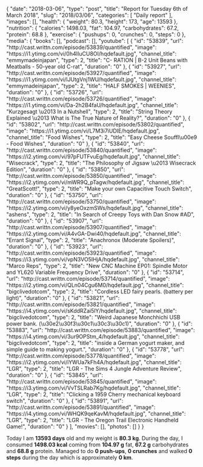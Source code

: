 {
    "date": "2018-03-06",
    "type": "post",
    "title": "Report for Tuesday 6th of March 2018",
    "slug": "2018\/03\/06",
    "categories": [
        "Daily report"
    ],
    "images": [],
    "health": {
        "weight": 80.3,
        "height": 173,
        "age": 13593
    },
    "nutrition": {
        "calories": 1498.03,
        "fat": 104.97,
        "carbohydrates": 67.2,
        "protein": 68.8
    },
    "exercise": {
        "pushups": 0,
        "crunches": 0,
        "steps": 0
    },
    "media": {
        "books": [],
        "podcast": [],
        "youtube": [
            {
                "id": "53839",
                "url": "http:\/\/cast.writtn.com\/episode\/53839\/quantified",
                "image": "https:\/\/i1.ytimg.com\/vi\/0h4IIuCU8OI\/hqdefault.jpg",
                "channel_title": "emmymadeinjapan",
                "type": 2,
                "title": "C- RATION | B-2 Unit Beans with Meatballs - 50-year old C-rat",
                "duration": "0"
            },
            {
                "id": "53927",
                "url": "http:\/\/cast.writtn.com\/episode\/53927\/quantified",
                "image": "https:\/\/i1.ytimg.com\/vi\/lJUtgVnj1WU\/hqdefault.jpg",
                "channel_title": "emmymadeinjapan",
                "type": 2,
                "title": "HALF SMOKES | WEENIES",
                "duration": "0"
            },
            {
                "id": "53726",
                "url": "http:\/\/cast.writtn.com\/episode\/53726\/quantified",
                "image": "https:\/\/i1.ytimg.com\/vi\/Da-2h2B4faU\/hqdefault.jpg",
                "channel_title": "Kurzgesagt \u2013 In a Nutshell",
                "type": 2,
                "title": "String Theory Explained \u2013 What is The True Nature of Reality?",
                "duration": "0"
            },
            {
                "id": "53802",
                "url": "http:\/\/cast.writtn.com\/episode\/53802\/quantified",
                "image": "https:\/\/i1.ytimg.com\/vi\/L7M3i7iUDIE\/hqdefault.jpg",
                "channel_title": "Food Wishes",
                "type": 2,
                "title": "Easy Cheese Souffl\u00e9 - Food Wishes",
                "duration": "0"
            },
            {
                "id": "53840",
                "url": "http:\/\/cast.writtn.com\/episode\/53840\/quantified",
                "image": "https:\/\/i2.ytimg.com\/vi\/97pFUTFvuEg\/hqdefault.jpg",
                "channel_title": "Wisecrack",
                "type": 2,
                "title": "The Philosophy of Jigsaw \u2013 Wisecrack Edition",
                "duration": "0"
            },
            {
                "id": "53850",
                "url": "http:\/\/cast.writtn.com\/episode\/53850\/quantified",
                "image": "https:\/\/i2.ytimg.com\/vi\/mWR9Q_pTagw\/hqdefault.jpg",
                "channel_title": "GreatScott!",
                "type": 2,
                "title": "Make your own Capacitive Touch Switch",
                "duration": "0"
            },
            {
                "id": "53750",
                "url": "http:\/\/cast.writtn.com\/episode\/53750\/quantified",
                "image": "https:\/\/i2.ytimg.com\/vi\/y8yeOxzmSWs\/hqdefault.jpg",
                "channel_title": "ashens",
                "type": 2,
                "title": "In Search of Creepy Toys with Dan Snow #AD",
                "duration": "0"
            },
            {
                "id": "53907",
                "url": "http:\/\/cast.writtn.com\/episode\/53907\/quantified",
                "image": "https:\/\/i2.ytimg.com\/vi\/A4vGA-Dwi40\/hqdefault.jpg",
                "channel_title": "Errant Signal",
                "type": 2,
                "title": "Anachronox (Moderate Spoilers)",
                "duration": "0"
            },
            {
                "id": "53923",
                "url": "http:\/\/cast.writtn.com\/episode\/53923\/quantified",
                "image": "https:\/\/i3.ytimg.com\/vi\/vpN3VO5IHjA\/hqdefault.jpg",
                "channel_title": "Marco Reps",
                "type": 2,
                "title": "New CNC Machine EP01: Spindle Motor and YL620 Variable Frequency Drive",
                "duration": "0"
            },
            {
                "id": "53714",
                "url": "http:\/\/cast.writtn.com\/episode\/53714\/quantified",
                "image": "https:\/\/i2.ytimg.com\/vi\/QLn04Cgu6M0\/hqdefault.jpg",
                "channel_title": "bigclivedotcom",
                "type": 2,
                "title": "Cordless LED fairy pearls.  (battery per light)",
                "duration": "0"
            },
            {
                "id": "53821",
                "url": "http:\/\/cast.writtn.com\/episode\/53821\/quantified",
                "image": "https:\/\/i4.ytimg.com\/vi\/sKddRZai5lY\/hqdefault.jpg",
                "channel_title": "bigclivedotcom",
                "type": 2,
                "title": "Weird Japanese Monchhichi USB power bank.   (\u30e2\u30f3\u30c1\u30c3\u30c1)",
                "duration": "0"
            },
            {
                "id": "53883",
                "url": "http:\/\/cast.writtn.com\/episode\/53883\/quantified",
                "image": "https:\/\/i4.ytimg.com\/vi\/3ur9OPStm_4\/hqdefault.jpg",
                "channel_title": "bigclivedotcom",
                "type": 2,
                "title": "inside a German yogurt maker, and simple guide to making yogurt.",
                "duration": "0"
            },
            {
                "id": "53778",
                "url": "http:\/\/cast.writtn.com\/episode\/53778\/quantified",
                "image": "https:\/\/i2.ytimg.com\/vi\/iYWUa7kFh4A\/hqdefault.jpg",
                "channel_title": "LGR",
                "type": 2,
                "title": "LGR - The Sims 4 Jungle Adventure Review",
                "duration": "0"
            },
            {
                "id": "53845",
                "url": "http:\/\/cast.writtn.com\/episode\/53845\/quantified",
                "image": "https:\/\/i3.ytimg.com\/vi\/VvTSLRab7Kg\/hqdefault.jpg",
                "channel_title": "LGR",
                "type": 2,
                "title": "Clicking a 1959 Cherry mechanical keyboard switch",
                "duration": "0"
            },
            {
                "id": "53891",
                "url": "http:\/\/cast.writtn.com\/episode\/53891\/quantified",
                "image": "https:\/\/i4.ytimg.com\/vi\/WHQK9qeKavM\/hqdefault.jpg",
                "channel_title": "LGR",
                "type": 2,
                "title": "LGR - The Oregon Trail Electronic Handheld Game!",
                "duration": "0"
            }
        ],
        "movies": [],
        "photos": []
    }
}

Today I am <strong>13593 days</strong> old and my weight is <strong>80.3 kg</strong>. During the day, I consumed <strong>1498.03 kcal</strong> coming from <strong>104.97 g</strong> fat, <strong>67.2 g</strong> carbohydrates and <strong>68.8 g</strong> protein. Managed to do <strong>0 push-ups</strong>, <strong>0 crunches</strong> and walked <strong>0 steps</strong> during the day which is approximately <strong>0 km</strong>.
